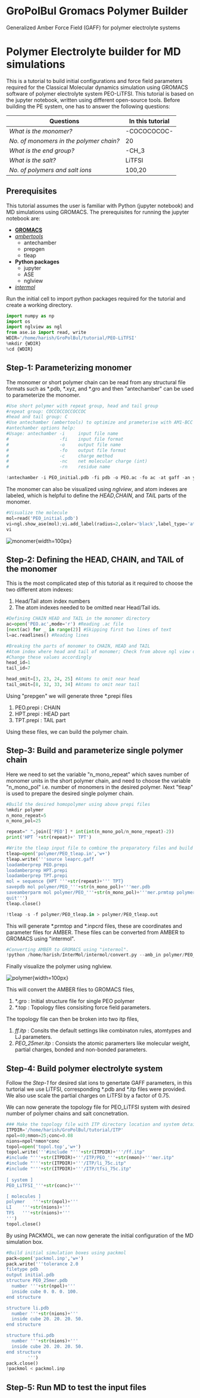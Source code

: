 # GroPolBul Gromacs Polymer Builder
Generalized Amber Force Field (GAFF) for polymer electrolyte systems

# Polymer Electrolyte builder for MD simulations

This is a tutorial to build initial configurations and force field parameters required for the Classical Molecular dynamics simulation using GROMACS software of polymer electrolyte system PEO-LiTFSI. This tutorial is based on the jupyter notebook, written using different open-source tools. Before building the PE system, one has to answer the following questions:

Questions | In this tutorial
-------- | ----------------
*What is the monomer?* | -COCOCOCOC-
*No. of monomers in the polymer chain?* | 20
*What is the end group?* | -CH_3
*What is the salt?* | LiTFSI
*No. of polymers and salt ions* | 100,20

## Prerequisites

This tutorial assumes the user is familiar with Python (jupyter notebook) and MD simulations using GROMACS. The prerequisites for running the jupyter notebook are:

* [**GROMACS**](https://www.gromacs.org/)
* [*ambertools*](https://ambermd.org/AmberTools.php)
  	* antechamber
  	* prepgen
  	* tleap
* **Python packages** 
    * jupyter
    * ASE
    * nglview
* [*intermol*](https://github.com/shirtsgroup/InterMol)
  
Run the initial cell to import python packages required for the tutorial and create a working directory.
```python
import numpy as np
import os
import nglview as ngl
from ase.io import read, write
WDIR='/home/harish/GroPolBul/tutorial/PEO-LiTFSI'
%mkdir {WDIR}
%cd {WDIR}
```

## Step-1: Parameterizing monomer
The monomer or short polymer chain can be read from any structural file formats such as *.pdb, *.xyz, and *.gro and then "antechamber" can be used to parameterize the monomer.
```python
#Use short polymer with repeat group, head and tail group
#repeat group: COCCOCCOCCOCCOC
#head and tail group: C
#Use antechamber (ambertools) to optimize and prameterise with AM1-BCC charges 
#antechamber options help:
#Usage: antechamber -i     input file name
#                   -fi    input file format
#                   -o     output file name
#                   -fo    output file format
#                   -c     charge method
#                   -nc    net molecular charge (int)
#                   -rn    residue name

!antechamber -i PEO_initial.pdb -fi pdb -o PEO.ac -fo ac -at gaff -an y -c bcc -nc 0 -rn PEO 
```

The monomer can also be visualized using *nglview*, and atom indexes are labeled, which is helpful to define the *HEAD*,*CHAIN*, and *TAIL* parts of the monomer.

```python
#Visualize the molecule
mol=read('PEO_initial.pdb')
vi=ngl.show_ase(mol);vi.add_label(radius=2,color='black',label_type='atomindex')
vi
```

![monomer](./Short_chain_peo.png){width=100px}


## Step-2: Defining the HEAD, CHAIN, and TAIL of the monomer
This is the most complicated step of this tutorial as it required to choose the two different atom indexes:

1. Head/Tail atom index numbers
2. The atom indexes needed to be omitted near Head/Tail ids.

```python
#Defining CHAIN HEAD and TAIL in the monomer directory
ac=open('PEO.ac',mode='r') #Reading .ac file
[next(ac) for _ in range(2)] #Skipping first two lines of text
l=ac.readlines() #Reading lines

#Breaking the parts of monomer to CHAIN, HEAD and TAIL
#Atom index where head and tail of monomer; Check from above ngl view of mol
#Change these values accordingly
head_id=1
tail_id=7

head_omit=[3, 23, 24, 25] #Atoms to omit near head
tail_omit=[8, 32, 33, 34] #Atoms to omit near tail
```
Using "prepgen" we will generate three *.prepi files
1. PEO.prepi : CHAIN
2. HPT.prepi : HEAD part
3. TPT.prepi : TAIL part

Using these files, we can build the polymer chain.

## Step-3: Build and parameterize single polymer chain
Here we need to set the variable "n_mono_repeat" which saves number of monomer units in the short polymer chain, and need to choose the variable "n_mono_pol" i.e. number of monomers in the desired polymer.
Next "tleap" is used to prepare the desired single polymer chain.
```python
#Build the desired homopolymer using above prepi files
%mkdir polymer
n_mono_repeat=5
n_mono_pol=25

repeat=" ".join(['PEO'] * int(int(n_mono_pol/n_mono_repeat)-2))
print('HPT '+str(repeat)+' TPT')

#Write the tleap input file to combine the preparatory files and build polymer chain
tleap=open('polymer/PEO_tleap.in','w+')
tleap.write('''source leaprc.gaff
loadamberprep PEO.prepi
loadamberprep HPT.prepi
loadamberprep TPT.prepi
mol = sequence {HPT '''+str(repeat)+''' TPT}
savepdb mol polymer/PEO_'''+str(n_mono_pol)+'''mer.pdb
saveamberparm mol polymer/PEO_'''+str(n_mono_pol)+'''mer.prmtop polymer/PEO_'''+str(n_mono_pol)+'''mer.inpcrd
quit''')
tleap.close()

!tleap -s -f polymer/PEO_tleap.in > polymer/PEO_tleap.out
```
This will generate *.prmtop and *.inpcrd files, these are coordinates and parameter files for AMBER. These files can be converted from AMBER to GROMACS using "intermol".
```python
#Converting AMBER to GROMACS using "intermol".
!python /home/harish/InterMol/intermol/convert.py --amb_in polymer/PEO_{n_mono_pol}mer.inpcrd polymer/PEO_{n_mono_pol}mer.prmtop --gromacs
```
Finally visualize the polymer using nglview.

![polymer](./Polymer_chain_PEO.png){width=100px}

This will convert the AMBER files to GROMACS files,
1. *.gro : Initial structure file for single PEO polymer
2. *.top : Topology files consisiting force field parameters.

The topology file can then be broken into two itp files, 
1. *ff.itp* : Consits the default settings like combinaton rules, atomtypes and LJ parameters.  
2. *PEO_25mer.itp* : Consists the atomic paramerters like molecular weight, partial charges, bonded and non-bonded parameters.

## Step-4: Build polymer electrolyte system
Follow the *Step-1* for desired slat ions to genertate GAFF parameters, in this turtorial we use LiTFSI, corresponding *.pdb and *.itp files were provided. We also use scale the partial charges on LiTFSI by a factor of 0.75.

We can now generate the topology file for PEO_LiTFSI system with desired number of polymer chains and salt concnetration.
```python
### Make the topology file with ITP directory location and system details
ITPDIR='/home/harish/GroPolBul/tutorial/ITP'
npol=40;nmon=25;conc=0.08        
nions=npol*nmon*conc
topol=open('topol.top','w+')
topol.write('''#include "'''+str(ITPDIR)+'''/ff.itp"
#include "'''+str(ITPDIR)+'''/ITP/PEO_'''+str(nmon)+'''mer.itp"    
#include "'''+str(ITPDIR)+'''/ITP/li_75c.itp"  
#include "'''+str(ITPDIR)+'''/ITP/tfsi_75c.itp"
        
[ system ] 
PEO_LiTFSI_'''+str(conc)+'''

[ molecules ]
polymer   '''+str(npol)+'''     
LI    '''+str(nions)+'''
TFS   '''+str(nions)+'''
''')
topol.close() 
```
By using PACKMOL, we can now generate the initial configuration of the MD simulation box.
```python
#Build initial simulation boxes using packmol
pack=open('packmol.inp','w+')
pack.write('''tolerance 2.0
filetype pdb
output initial.pdb
structure PEO_25mer.pdb
  number '''+str(npol)+'''
  inside cube 0. 0. 0. 100. 
end structure

structure li.pdb
  number '''+str(nions)+'''
  inside cube 20. 20. 20. 50.
end structure

structure tfsi.pdb
  number '''+str(nions)+'''
  inside cube 20. 20. 20. 50.
end structure
        ''')
pack.close()
!packmol < packmol.inp

```
## Step-5: Run MD to test the input files
